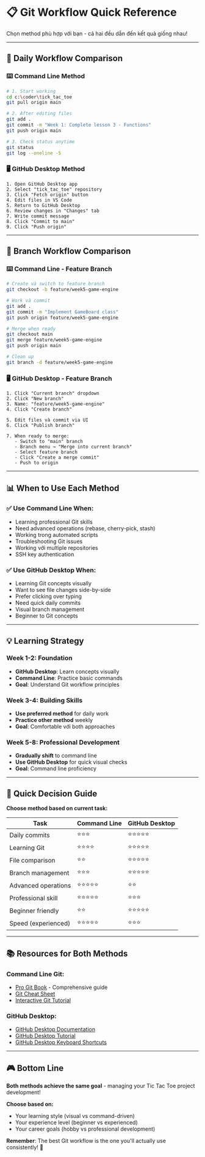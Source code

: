 # 📋 Git Workflow Quick Reference

Chọn method phù hợp với bạn - cả hai đều dẫn đến kết quả giống nhau!

---

## 🔄 **Daily Workflow Comparison**

### **⌨️ Command Line Method**
```bash
# 1. Start working
cd c:\coder\tick_tac_toe
git pull origin main

# 2. After editing files
git add .
git commit -m "Week 1: Complete lesson 3 - Functions"
git push origin main

# 3. Check status anytime
git status
git log --oneline -5
```

### **🖥️ GitHub Desktop Method**
```
1. Open GitHub Desktop app
2. Select "tick_tac_toe" repository
3. Click "Fetch origin" button
4. Edit files in VS Code
5. Return to GitHub Desktop
6. Review changes in "Changes" tab
7. Write commit message
8. Click "Commit to main"
9. Click "Push origin"
```

---

## 🌟 **Branch Workflow Comparison**

### **⌨️ Command Line - Feature Branch**
```bash
# Create và switch to feature branch
git checkout -b feature/week5-game-engine

# Work và commit
git add .
git commit -m "Implement GameBoard class"
git push origin feature/week5-game-engine

# Merge when ready
git checkout main
git merge feature/week5-game-engine
git push origin main

# Clean up
git branch -d feature/week5-game-engine
```

### **🖥️ GitHub Desktop - Feature Branch**
```
1. Click "Current branch" dropdown
2. Click "New branch"
3. Name: "feature/week5-game-engine"
4. Click "Create branch"

5. Edit files và commit via UI
6. Click "Publish branch"

7. When ready to merge:
   - Switch to "main" branch
   - Branch menu → "Merge into current branch"
   - Select feature branch
   - Click "Create a merge commit"
   - Push to origin
```

---

## 📊 **When to Use Each Method**

### **✅ Use Command Line When:**
- Learning professional Git skills
- Need advanced operations (rebase, cherry-pick, stash)
- Working trong automated scripts
- Troubleshooting Git issues
- Working với multiple repositories
- SSH key authentication

### **✅ Use GitHub Desktop When:**
- Learning Git concepts visually
- Want to see file changes side-by-side
- Prefer clicking over typing
- Need quick daily commits
- Visual branch management
- Beginner to Git concepts

---

## 💡 **Learning Strategy**

### **Week 1-2: Foundation**
- **GitHub Desktop**: Learn concepts visually
- **Command Line**: Practice basic commands
- **Goal**: Understand Git workflow principles

### **Week 3-4: Building Skills**  
- **Use preferred method** for daily work
- **Practice other method** weekly
- **Goal**: Comfortable với both approaches

### **Week 5-8: Professional Development**
- **Gradually shift** to command line
- **Use GitHub Desktop** for quick visual checks
- **Goal**: Command line proficiency

---

## 🎯 **Quick Decision Guide**

**Choose method based on current task:**

| Task | Command Line | GitHub Desktop |
|------|-------------|----------------|
| Daily commits | ⭐⭐⭐ | ⭐⭐⭐⭐⭐ |
| Learning Git | ⭐⭐⭐⭐ | ⭐⭐⭐⭐⭐ |
| File comparison | ⭐⭐ | ⭐⭐⭐⭐⭐ |
| Branch management | ⭐⭐⭐ | ⭐⭐⭐⭐⭐ |
| Advanced operations | ⭐⭐⭐⭐⭐ | ⭐⭐ |
| Professional skill | ⭐⭐⭐⭐⭐ | ⭐⭐⭐ |
| Beginner friendly | ⭐⭐ | ⭐⭐⭐⭐⭐ |
| Speed (experienced) | ⭐⭐⭐⭐⭐ | ⭐⭐⭐ |

---

## 📚 **Resources for Both Methods**

### **Command Line Git:**
- [Pro Git Book](https://git-scm.com/book) - Comprehensive guide
- [Git Cheat Sheet](https://education.github.com/git-cheat-sheet-education.pdf)
- [Interactive Git Tutorial](https://learngitbranching.js.org/)

### **GitHub Desktop:**
- [GitHub Desktop Documentation](https://docs.github.com/en/desktop)
- [GitHub Desktop Tutorial](https://docs.github.com/en/desktop/installing-and-configuring-github-desktop)
- [GitHub Desktop Keyboard Shortcuts](https://docs.github.com/en/desktop/installing-and-configuring-github-desktop/configuring-and-customizing-github-desktop/keyboard-shortcuts)

---

## 🎮 **Bottom Line**

**Both methods achieve the same goal** - managing your Tic Tac Toe project development!

**Choose based on:**
- Your learning style (visual vs command-driven)
- Your experience level (beginner vs experienced)
- Your career goals (hobby vs professional development)

**Remember**: The best Git workflow is the one you'll actually use consistently! 🚀
